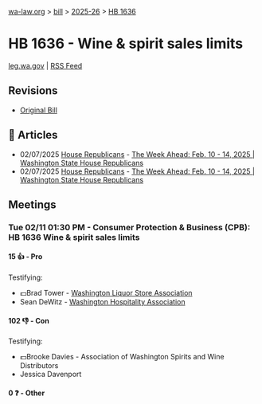 [wa-law.org](/) > [bill](/bill/) > [2025-26](/bill/2025-26/) > [HB 1636](/bill/2025-26/hb/1636/)

# HB 1636 - Wine & spirit sales limits
[leg.wa.gov](https://app.leg.wa.gov/billsummary?BillNumber=1636&Year=2025&Initiative=false) | [RSS Feed](./rss.xml)

## Revisions
* [Original Bill](1/)

## 📰 Articles
* 02/07/2025 [House Republicans](/org/house_republicans/) - [The Week Ahead: Feb. 10 - 14, 2025 | Washington State House Republicans](http://houserepublicans.wa.gov/week/the-week-ahead-feb-10-14-2025/#:~:text=HB%201636)
* 02/07/2025 [House Republicans](/org/house_republicans/) - [The Week Ahead: Feb. 10 - 14, 2025 | Washington State House Republicans](https://houserepublicans.wa.gov/week/the-week-ahead-feb-10-14-2025/#:~:text=HB%201636)

## Meetings
### Tue 02/11 01:30 PM - Consumer Protection & Business (CPB): HB 1636 Wine & spirit sales limits
#### 15 👍 - Pro
Testifying:
* 💵Brad Tower - [Washington Liquor Store Association](/org/washington_liquor_store_association/)
* Sean DeWitz - [Washington Hospitality Association](/org/washington_hospitality_association/)

#### 102 👎 - Con
Testifying:
* 💵Brooke Davies - Association of Washington Spirits and Wine Distributors
* Jessica Davenport

#### 0 ❓ - Other
